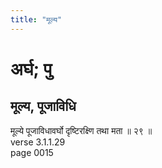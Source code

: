 ```yaml
---
title: "मूल्य"
---
```


# अर्घ; पु
## मूल्य, पूजाविधि
मूल्ये पूजाविधावर्घो दृष्टिरक्ष्णि तथा मता ॥ २९ ॥<br />verse 3.1.1.29<br />page 0015

